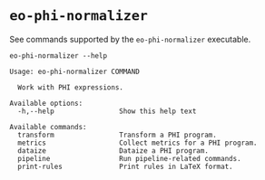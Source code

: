 # `eo-phi-normalizer`

See commands supported by the `eo-phi-normalizer` executable.

```$ as console
eo-phi-normalizer --help
```

```console
Usage: eo-phi-normalizer COMMAND

  Work with PHI expressions.

Available options:
  -h,--help                Show this help text

Available commands:
  transform                Transform a PHI program.
  metrics                  Collect metrics for a PHI program.
  dataize                  Dataize a PHI program.
  pipeline                 Run pipeline-related commands.
  print-rules              Print rules in LaTeX format.
```

